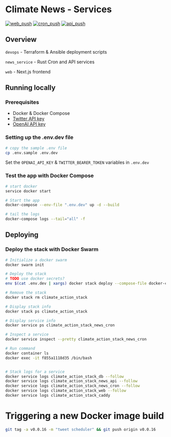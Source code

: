 # Climate News - Services

[![web_push](https://github.com/climatenews/services/actions/workflows/news_service_web_push.yml/badge.svg)](https://github.com/climatenews/services/actions/workflows/news_service_web_push.yml) [![cron_push](https://github.com/climatenews/services/actions/workflows/news_service_cron_push.yml/badge.svg)](https://github.com/climatenews/services/actions/workflows/news_service_cron_push.yml) [![api_push](https://github.com/climatenews/services/actions/workflows/news_service_api_push.yml/badge.svg)](https://github.com/climatenews/services/actions/workflows/news_service_api_push.yml)


## Overview
`devops` - Terraform & Ansible deployment scripts

`news_service` - Rust Cron and API services

`web` - Next.js frontend

## Running locally
### Prerequisites
- Docker & Docker Compose
- [Twitter API key](https://developer.twitter.com/en/docs/authentication/oauth-2-0/bearer-tokens)
- [OpenAI API key](https://openai.com/api/)

### Setting up the .env.dev file
```bash
# copy the sample .env file 
cp .env.sample .env.dev
```
Set the `OPENAI_API_KEY` & `TWITTER_BEARER_TOKEN` variables in `.env.dev`

### Test the app with Docker Compose
```bash
# start docker
service docker start

# Start the app
docker-compose --env-file ".env.dev" up -d --build 

# tail the logs
docker-compose logs --tail="all" -f
```

## Deploying
### Deploy the stack with Docker Swarm
```bash
# Initialize a docker swarm
docker swarm init 

# Deploy the stack
# TODO use docker secrets?
env $(cat .env.dev | xargs) docker stack deploy --compose-file docker-compose.yaml climate_action_stack 

# Remove the stack
docker stack rm climate_action_stack

# Display stack info
docker stack ps climate_action_stack

# Display service info
docker service ps climate_action_stack_news_cron

# Inspect a service
docker service inspect --pretty climate_action_stack_news_cron

# Run command
docker container ls
docker exec -it f855a1118d35 /bin/bash


# Stack logs for a service
docker service logs climate_action_stack_db --follow
docker service logs climate_action_stack_news_api --follow
docker service logs climate_action_stack_news_cron --follow
docker service logs climate_action_stack_web --follow
docker service logs climate_action_stack_caddy

```


# Triggering a new Docker image build
```bash
git tag -a v0.0.16 -m "tweet scheduler" && git push origin v0.0.16 

```

